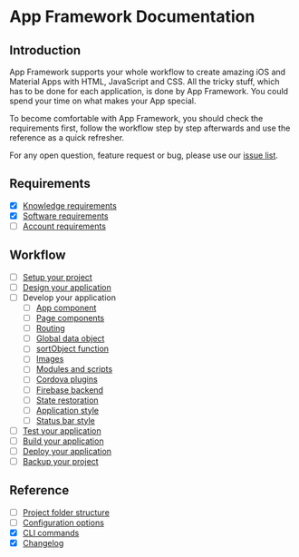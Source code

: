 # App Framework Documentation

## Introduction

App Framework supports your whole workflow to create amazing iOS and Material Apps with HTML, JavaScript and CSS. All the tricky stuff, which has to be done for each application, is done by App Framework. You could spend your time on what makes your App special.

To become comfortable with App Framework, you should check the requirements first, follow the workflow step by step afterwards and use the reference as a quick refresher.

For any open question, feature request or bug, please use our [issue list](https://github.com/scriptPilot/app-framework/issues).

## Requirements

- [x] [Knowledge requirements](docs/knowledge.md)
- [x] [Software requirements](docs/software.md)
- [ ] [Account requirements](docs/accounts.md)

## Workflow

- [ ] [Setup your project](docs/setup.md)
- [ ] [Design your application](docs/design.md)
- [ ] Develop your application
  - [ ] [App component](docs/app-component.md)
  - [ ] [Page components](docs/page-components.md)
  - [ ] [Routing](docs/routing.md)
  - [ ] [Global data object](docs/data-object.md)
  - [ ] [sortObject function](docs/sort-object.md)
  - [ ] [Images](docs/images.md)
  - [ ] [Modules and scripts](docs/modules-and-scripts.md)
  - [ ] [Cordova plugins](docs/cordova-plugins.md)
  - [ ] [Firebase backend](docs/firebase.md)
  - [ ] [State restoration](docs/state-restoration.md)
  - [ ] [Application style](docs/application-style.md)
  - [ ] [Status bar style](docs/status-bar-style.md)
- [ ] [Test your application](docs/test.md)
- [ ] [Build your application](docs/build.md)
- [ ] [Deploy your application](docs/deploy.md)
- [ ] [Backup your project](docs/backup.md)

## Reference

- [ ] [Project folder structure](docs/folder-structure.md)
- [ ] [Configuration options](docs/configuration.md)
- [x] [CLI commands](docs/cli-commands.md)
- [x] [Changelog](CHANGELOG.md)
